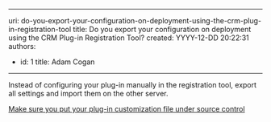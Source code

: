 

---
uri: do-you-export-your-configuration-on-deployment-using-the-crm-plug-in-registration-tool
title: Do you export your configuration on deployment using the CRM Plug-in Registration Tool?
created: YYYY-12-DD 20:22:31
authors:
  - id: 1
    title: Adam Cogan
---




<span class='intro'> <p>
          Instead of configuring your plug-in manually in the registration tool, export all
          settings and import them on the other server.
        <br></p>
         </span>

<p> 
   <a href="/_layouts/15/FIXUPREDIRECT.ASPX?WebId=3dfc0e07-e23a-4cbb-aac2-e778b71166a2&amp;TermSetId=07da3ddf-0924-4cd2-a6d4-a4809ae20160&amp;TermId=a396af94-631e-4e0d-99a0-4be028e58824">Make sure you put your plug-in customization file under source ​control</a> </p>


